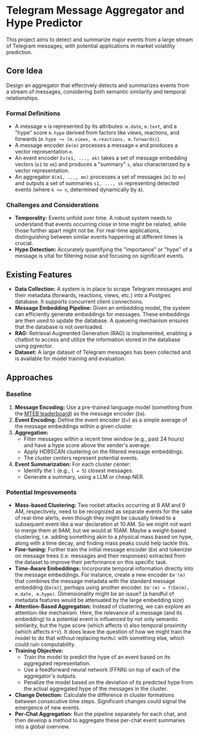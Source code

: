 # Telegram Message Aggregator and Hype Predictor

This project aims to detect and summarize major events from a large stream of Telegram messages, with potential applications in market volatility prediction. 

## Core Idea

Design an aggregator that effectively detects and summarizes events from a stream of messages, considering both semantic similarity and temporal relationships.

### Formal Definitions

- A message `m` is represented by its attributes: `m.date`, `m.text`, and a "hype" score `m.hype` derived from factors like views, reactions, and forwards (`m.hype ~= (m.views, m.reactions, m.forwards)`). 
- A message encoder `Em(m)` processes a message `m` and produces a vector representation `e`.
- An event encoder `Ev(e1, ..., ek)` takes a set of message embedding vectors (`e1` to `ek`) and produces a "summary" `s`, also characterized by a vector representation.
- An aggregator `A(m1, ..., mn)` processes a set of messages (`m1` to `mn`) and outputs a set of summaries `s1, ..., sk` representing detected events (where `k <= n`, determined dynamically by `A`).

### Challenges and Considerations

- **Temporality:** Events unfold over time. A robust system needs to understand that events occurring close in time might be related, while those further apart might not be. For real-time applications, distinguishing between similar events happening at different times is crucial. 
- **Hype Detection:**  Accurately quantifying the "importance" or "hype" of a message is vital for filtering noise and focusing on significant events.

## Existing Features

- **Data Collection:**  A system is in place to scrape Telegram messages and their metadata (forwards, reactions, views, etc.) into a Postgres database. It supports concurrent client connections.
- **Message Embedding Pipeline:**  Given an embedding model, the system can efficiently generate embeddings for messages. These embeddings are then used to update the database. A queueing mechanism ensures that the database is not overloaded.
- **RAG:**  Retrieval Augmented Generation (RAG) is implemented, enabling a chatbot to access and utilize the information stored in the database using pgvector.
- **Dataset:**  A large dataset of Telegram messages has been collected and is available for model training and evaluation.

## Approaches

### Baseline

1. **Message Encoding:** Use a pre-trained language model (something from the [MTEB leaderboard](https://huggingface.co/spaces/mteb/leaderboard)) as the message encoder (`Em`).
2. **Event Encoding:**  Define the event encoder (`Ev`) as a simple average of the message embeddings within a given cluster.
3. **Aggregation:** 
    -  Filter messages within a recent time window (e.g., past 24 hours) and have a hype score above the sender's average.
    - Apply HDBSCAN clustering on the filtered message embeddings.
    - The cluster centers represent potential events.
4. **Event Summarization:** For each cluster center:
    -  Identify the `l` (e.g., `l = 5`) closest messages.
    -  Generate a summary, using a LLM or cheap NER.

### Potential Improvements

- **Mass-based Clustering:** Two rocket attacks occurring at 8 AM and 9 AM, respectively, need to be recognized as separate events for the sake of real-time alerts, even though they might be causally linked to a subsequent event like a war declaration at 10 AM. So we might not want to merge them at 9AM, but we would at 10AM. Maybe a weight-based clustering, i.e. adding something akin to a physical mass based on hype, along with a time decay, and finding mass peaks could help tackle this.
- **Fine-tuning:** Further train the initial message encoder (`Em`) and tokenizer on message trees (i.e. messages and their responses) extracted from the dataset to improve their performance on this specific task.
- **Time-Aware Embeddings:**  Incorporate temporal information directly into the message embeddings. For instance, create a new encoder `Em'(m)` that combines the message metadata with the standard message embedding (`Em(m)`), perhaps using another encoder. `Em'(m) = f(Em(m), m.date, m.hype)`. Dimensionality might be an issue? (a handful of metadata features would be attenuated by the large embedding size)
- **Attention-Based Aggregation:**  Instead of clustering, we can explore an attention-like mechanism. Here, the relevance of a message (and its embedding) to a potential event is influenced by not only semantic similarity, but the hype score (which affects `V`) also temporal proximity (which affects `K*V`).
It does leave the question of how we might train the model to do that without replacing `MatMul` with something else, which could ruin computability.
- **Training Objective:** 
    -  Train the model to predict the hype of an event based on its aggregated representation.
    -  Use a feedforward neural network (FFNN) on top of each of the aggregator's outputs.
    -  Penalize the model based on the deviation of its predicted hype from the actual aggregated hype of the messages in the cluster.
- **Change Detection:** Calculate the difference in cluster formations between consecutive time steps. Significant changes could signal the emergence of new events.
- **Per-Chat Aggregation:** Run the pipeline separately for each chat, and then develop a method to aggregate these per-chat event summaries into a global overview.
